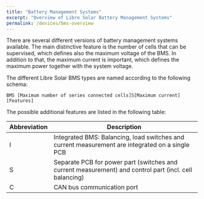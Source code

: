 ```yaml
---
title: "Battery Management Systems"
excerpt: "Overview of Libre Solar Battery Management Systems"
permalink: /devices/bms-overview
---
```


There are several different versions of battery management systems available. The main distinctive feature is the number of cells that can be supervised, which defines also the maximum voltage of the BMS. In addition to that, the maximum current is important, which defines the maximum power together with the system voltage.

The different Libre Solar BMS types are named according to the following schema:

`BMS [Maximum number of series connected cells]S[Maximum current] [Features]`

The possible additional features are listed in the following table:

| Abbreviation | Description |
|--------------|-------------|
| I | Integrated BMS: Balancing, load switches and current measurement are integrated on a single PCB |
| S | Separate PCB for power part (switches and current measurement) and control part (incl. cell balancing) |
| C | CAN bus communication port |
